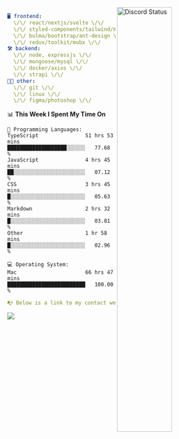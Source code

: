 
<a href="https://discord.com/users/279302975371870218" target="_blank">
    <img width="50%" align="right" alt="Discord Status" src="https://lanyard.cnrad.dev/api/279302975371870218?bg=161B22&borderRadius=5px%205px%200%200&hideTimestamp=true&idleMessage=Just%20chillin%27%20at%20the%20moment&animated=true">
</a>

```yaml
🖥️ frontend: 
  \/\/ react/nextjs/svelte \/\/
  \/\/ styled-components/tailwind/mui/
  \/\/ bulma/bootstrap/ant-design \/\/
  \/\/ redux/toolkit/mobx \/\/
🛠 backend: 
  \/\/ node, expressjs \/\/
  \/\/ mongoose/mysql \/\/
  \/\/ docker/axios \/\/
  \/\/ strapi \/\/
👨‍💻 other: 
  \/\/ git \/\/ 
  \/\/ linux \/\/
  \/\/ figma/photoshop \/\/
```
<!--START_SECTION:waka-->
📊 **This Week I Spent My Time On** 

```text
💬 Programming Languages: 
TypeScript               51 hrs 53 mins      ███████████████████░░░░░░   77.68 % 
JavaScript               4 hrs 45 mins       ██░░░░░░░░░░░░░░░░░░░░░░░   07.12 % 
CSS                      3 hrs 45 mins       █░░░░░░░░░░░░░░░░░░░░░░░░   05.63 % 
Markdown                 2 hrs 32 mins       █░░░░░░░░░░░░░░░░░░░░░░░░   03.81 % 
Other                    1 hr 58 mins        █░░░░░░░░░░░░░░░░░░░░░░░░   02.96 % 

💻 Operating System: 
Mac                      66 hrs 47 mins      █████████████████████████   100.00 % 
```


<!--END_SECTION:waka-->
```yaml
📭 Below is a link to my contact website 
```
<a href="https://mxns.xyz" target="_black"> <img src="https://img.shields.io/badge/website-161B22?style=for-the-badge&logo=About.me&logoColor=white"></img> <a/>
